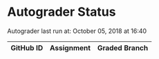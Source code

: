 # Autograder Status
Autograder last run at: October 05, 2018 at 16:40

| GitHub ID | Assignment | Graded Branch |
|-----------|------------|---------------|

